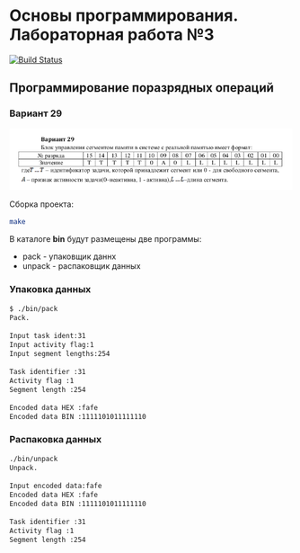 # Основы программирования. Лабораторная работа №3
[![Build Status](https://travis-ci.org/z8432k/feodorov-base-coding-lab3-29.svg?branch=master)](https://travis-ci.org/z8432k/feodorov-base-coding-lab3-29)

## Программирование поразрядных операций

### Вариант 29

![task](assets/task.png)

Сборка проекта:

```bash
make
```

В каталоге **bin** будут размещены две программы:

* pack - упаковщик даннх
* unpack - распаковщик данных

### Упаковка данных

```text
$ ./bin/pack
Pack.

Input task ident:31
Input activity flag:1
Input segment lengths:254

Task identifier :31
Activity flag :1
Segment length :254

Encoded data HEX :fafe
Encoded data BIN :1111101011111110

```

### Распаковка данных

```text
./bin/unpack
Unpack.

Input encoded data:fafe
Encoded data HEX :fafe
Encoded data BIN :1111101011111110

Task identifier :31
Activity flag :1
Segment length :254

```
